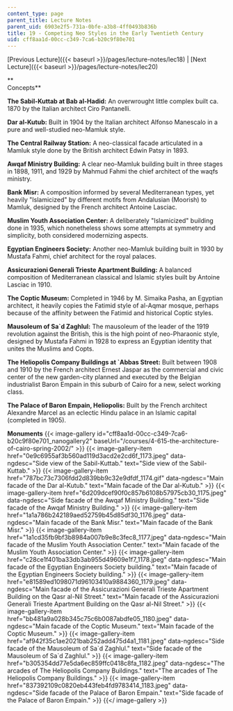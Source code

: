 ```yaml
---
content_type: page
parent_title: Lecture Notes
parent_uid: 6903e2f5-731a-0bfe-a3b8-4ff0493b836b
title: 19 - Competing Neo Styles in the Early Twentieth Century
uid: cff8aa1d-00cc-c349-7ca6-b20c9f80e701
---
```


[Previous Lecture]({{< baseurl >}}/pages/lecture-notes/lec18) | [Next Lecture]({{< baseurl >}}/pages/lecture-notes/lec20)

**  
Concepts**

**The Sabil-Kuttab at Bab al-Hadid:** An overwrought little complex built ca. 1870 by the Italian architect Ciro Pantanelli.

**Dar al-Kutub:** Built in 1904 by the Italian architect Alfonso Manescalo in a pure and well-studied neo-Mamluk style.

**The Central Railway Station:** A neo-classical facade articulated in a Mamluk style done by the British architect Edwin Patsy in 1893.

**Awqaf Ministry Building:** A clear neo-Mamluk building built in three stages in 1898, 1911, and 1929 by Mahmud Fahmi the chief architect of the waqfs ministry.

**Bank Misr:** A composition informed by several Mediterranean types, yet heavily "Islamicized" by different motifs from Andalusian (Moorish) to Mamluk, designed by the French architect Antoine Lasciac.

**Muslim Youth Association Center:** A deliberately "Islamicized" building done in 1935, which nonetheless shows some attempts at symmetry and simplicity, both considered modernizing aspects.

**Egyptian Engineers Society:** Another neo-Mamluk building built in 1930 by Mustafa Fahmi, chief architect for the royal palaces.

**Assicurazioni Generali Trieste Apartment Building:** A balanced composition of Mediterranean classical and Islamic styles built by Antoine Lasciac in 1910.

**The Coptic Museum:** Completed in 1946 by M. Simaika Pasha, an Egyptian architect, it heavily copies the Fatimid style of al-Aqmar mosque, perhaps because of the affinity between the Fatimid and historical Coptic styles.

**Mausoleum of Sa&grave;d Zaghlul:** The mausoleum of the leader of the 1919 revolution against the British, this is the high point of neo-Pharaonic style, designed by Mustafa Fahmi in 1928 to express an Egyptian identity that unites the Muslims and Copts.

**The Heliopolis Company Buildings at &grave;Abbas Street:** Built between 1908 and 1910 by the French architect Ernest Jaspar as the commercial and civic center of the new garden-city planned and executed by the Belgian industrialist Baron Empain in this suburb of Cairo for a new, select working class.

**The Palace of Baron Empain, Heliopolis:** Built by the French architect Alexandre Marcel as an eclectic Hindu palace in an Islamic capital (completed in 1905).

**Monuments**
{{< image-gallery id="cff8aa1d-00cc-c349-7ca6-b20c9f80e701_nanogallery2" baseUrl="/courses/4-615-the-architecture-of-cairo-spring-2002/" >}}
{{< image-gallery-item href="0e9c6955af3b560ad119d3acd2e2cd6f_1173.jpeg" data-ngdesc="Side view of the Sabil-Kuttab." text="Side view of the Sabil-Kuttab." >}}
{{< image-gallery-item href="787bc73c7306fdd2d839bb9c32e9dfdf_1174.gif" data-ngdesc="Main facade of the Dar al-Kutub." text="Main facade of the Dar al-Kutub." >}}
{{< image-gallery-item href="6d209dcef90f0c857b6108b57975cb30_1175.jpeg" data-ngdesc="Side facade of the Awqaf Ministry Building." text="Side facade of the Awqaf Ministry Building." >}}
{{< image-gallery-item href="1a1a786b242189aed52759b45d85df30_1176.jpeg" data-ngdesc="Main facade of the Bank Misr." text="Main facade of the Bank Misr." >}}
{{< image-gallery-item href="1a1cd35fb9bf3b8984a007b9e8c3fec8_1177.jpeg" data-ngdesc="Main facade of the Muslim Youth Association Center." text="Main facade of the Muslim Youth Association Center." >}}
{{< image-gallery-item href="c28ce1f401ba33db3ab955d49609e1f7_1178.jpeg" data-ngdesc="Main facade of the Egyptian Engineers Society building." text="Main facade of the Egyptian Engineers Society building." >}}
{{< image-gallery-item href="e81589ed1098071d96103410a9884360_1179.jpeg" data-ngdesc="Main facade of the Assicurazioni Generali Trieste Apartment Building on the Qasr al-Nil Street." text="Main facade of the Assicurazioni Generali Trieste Apartment Building on the Qasr al-Nil Street." >}}
{{< image-gallery-item href="bb481a9a028b345c75c6b0087abdfe05_1180.jpeg" data-ngdesc="Main facade of the Coptic Museum." text="Main facade of the Coptic Museum." >}}
{{< image-gallery-item href="af942f35c1ae2021bab252add475d4a1_1181.jpeg" data-ngdesc="Side facade of the Mausoleum of Sa&grave;d Zaghlul." text="Side facade of the Mausoleum of Sa&grave;d Zaghlul." >}}
{{< image-gallery-item href="b305354dd77e5da6ec859ffc0418c8fa_1182.jpeg" data-ngdesc="The arcades of The Heliopolis Company Buildings." text="The arcades of The Heliopolis Company Buildings." >}}
{{< image-gallery-item href="837392109c0820eb443feb4fd9783414_1183.jpeg" data-ngdesc="Side facade of the Palace of Baron Empain." text="Side facade of the Palace of Baron Empain." >}}
{{</ image-gallery >}}